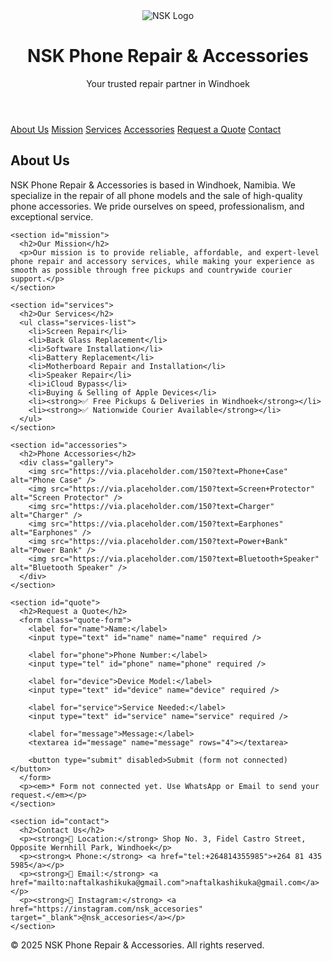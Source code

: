 <!DOCTYPE html>
<html lang="en">
<head>
  <meta charset="UTF-8" />
  <meta name="viewport" content="width=device-width, initial-scale=1.0" />
  <meta name="google-site-verification" content="QXkCVBc29V6k2V2Elm5wasHicEVcewsXF487Wn7hrVQ" />
  <title>NSK Phone Repair & Accessories</title>
  <meta name="description" content="NSK offers expert phone repairs and genuine accessories. Free delivery in Windhoek and courier nationwide.">
  <link rel="stylesheet" href="styles.css" />
</head>
<body>

  <header class="hero">
    <img src="nsk-logo.png" alt="NSK Logo" class="logo" />
    <h1>NSK Phone Repair & Accessories</h1>
    <p>Your trusted repair partner in Windhoek</p>
  </header>

  <nav class="main-nav">
    <a href="#about">About Us</a>
    <a href="#mission">Mission</a>
    <a href="#services">Services</a>
    <a href="#accessories">Accessories</a>
    <a href="#quote">Request a Quote</a>
    <a href="#contact">Contact</a>
  </nav>

  <main>
    <section id="about">
      <h2>About Us</h2>
      <p>NSK Phone Repair & Accessories is based in Windhoek, Namibia. We specialize in the repair of all phone models and the sale of high-quality phone accessories. We pride ourselves on speed, professionalism, and exceptional service.</p>
    </section>

    <section id="mission">
      <h2>Our Mission</h2>
      <p>Our mission is to provide reliable, affordable, and expert-level phone repair and accessory services, while making your experience as smooth as possible through free pickups and countrywide courier support.</p>
    </section>

    <section id="services">
      <h2>Our Services</h2>
      <ul class="services-list">
        <li>Screen Repair</li>
        <li>Back Glass Replacement</li>
        <li>Software Installation</li>
        <li>Battery Replacement</li>
        <li>Motherboard Repair and Installation</li>
        <li>Speaker Repair</li>
        <li>iCloud Bypass</li>
        <li>Buying & Selling of Apple Devices</li>
        <li><strong>✅ Free Pickups & Deliveries in Windhoek</strong></li>
        <li><strong>✅ Nationwide Courier Available</strong></li>
      </ul>
    </section>

    <section id="accessories">
      <h2>Phone Accessories</h2>
      <div class="gallery">
        <img src="https://via.placeholder.com/150?text=Phone+Case" alt="Phone Case" />
        <img src="https://via.placeholder.com/150?text=Screen+Protector" alt="Screen Protector" />
        <img src="https://via.placeholder.com/150?text=Charger" alt="Charger" />
        <img src="https://via.placeholder.com/150?text=Earphones" alt="Earphones" />
        <img src="https://via.placeholder.com/150?text=Power+Bank" alt="Power Bank" />
        <img src="https://via.placeholder.com/150?text=Bluetooth+Speaker" alt="Bluetooth Speaker" />
      </div>
    </section>

    <section id="quote">
      <h2>Request a Quote</h2>
      <form class="quote-form">
        <label for="name">Name:</label>
        <input type="text" id="name" name="name" required />

        <label for="phone">Phone Number:</label>
        <input type="tel" id="phone" name="phone" required />

        <label for="device">Device Model:</label>
        <input type="text" id="device" name="device" required />

        <label for="service">Service Needed:</label>
        <input type="text" id="service" name="service" required />

        <label for="message">Message:</label>
        <textarea id="message" name="message" rows="4"></textarea>

        <button type="submit" disabled>Submit (form not connected)</button>
      </form>
      <p><em>* Form not connected yet. Use WhatsApp or Email to send your request.</em></p>
    </section>

    <section id="contact">
      <h2>Contact Us</h2>
      <p><strong>📍 Location:</strong> Shop No. 3, Fidel Castro Street, Opposite Wernhill Park, Windhoek</p>
      <p><strong>📞 Phone:</strong> <a href="tel:+264814355985">+264 81 435 5985</a></p>
      <p><strong>📧 Email:</strong> <a href="mailto:naftalkashikuka@gmail.com">naftalkashikuka@gmail.com</a></p>
      <p><strong>📸 Instagram:</strong> <a href="https://instagram.com/nsk_accesories" target="_blank">@nsk_accesories</a></p>
    </section>
  </main>

  <footer>
    <p>&copy; 2025 NSK Phone Repair & Accessories. All rights reserved.</p>
  </footer>

</body>
</html>
